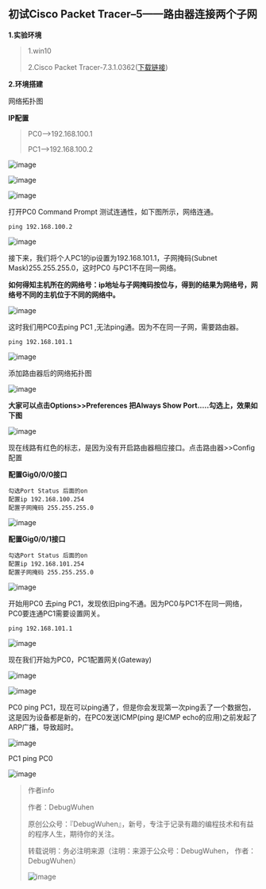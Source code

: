 ## 初试Cisco Packet Tracer–5——路由器连接两个子网

**1.实验环境**

>1.win10
>
>2.Cisco Packet Tracer-7.3.1.0362([下载链接](https://www.netacad.com/zh-hans/courses/packet-tracer/introduction-packet-tracer))

**2.环境搭建**

网络拓扑图

**IP配置**

>PC0-->192.168.100.1
>
>PC1-->192.168.100.2

![image](https://user-images.githubusercontent.com/48900845/112760955-707a7880-902b-11eb-86de-df9374176cb4.png)

![image](https://user-images.githubusercontent.com/48900845/112760962-74a69600-902b-11eb-9adb-7e2811284ee0.png)

![image](https://user-images.githubusercontent.com/48900845/112760967-7a03e080-902b-11eb-95cc-6112d025f145.png)


打开PC0 Command Prompt 测试连通性，如下图所示，网络连通。
```
ping 192.168.100.2
```

![image](https://user-images.githubusercontent.com/48900845/112760983-88ea9300-902b-11eb-9550-fe526a301222.png)

接下来，我们将个人PC1的ip设置为192.168.101.1，子网掩码(Subnet Mask)255.255.255.0，这时PC0 与PC1不在同一网络。

**如何得知主机所在的网络号：ip地址与子网掩码按位与，得到的结果为网络号，网络号不同的主机位于不同的网络中。**

![image](https://user-images.githubusercontent.com/48900845/112760994-9738af00-902b-11eb-918c-2861b87ee48d.png)

这时我们用PC0去ping PC1 ,无法ping通。因为不在同一子网，需要路由器。
```
ping 192.168.101.1
```

![image](https://user-images.githubusercontent.com/48900845/112761022-bdf6e580-902b-11eb-9a61-f6fc9a110f98.png)

添加路由器后的网络拓扑图

![image](https://user-images.githubusercontent.com/48900845/112761027-c51df380-902b-11eb-94f6-5f8b46a4de6a.png)


**大家可以点击Options>>Preferences 把Always Show Port.....勾选上，效果如下图**

![image](https://user-images.githubusercontent.com/48900845/112761042-d0711f00-902b-11eb-9f30-e2c4eff303b7.png)



现在线路有红色的标志，是因为没有开启路由器相应接口。点击路由器>>Config配置

**配置Gig0/0/0接口**
```
勾选Port Status 后面的on
配置ip 192.168.100.254
配置子网掩码 255.255.255.0
```

![image](https://user-images.githubusercontent.com/48900845/112761059-e54db280-902b-11eb-89a2-8a908de108ae.png)

**配置Gig0/0/1接口**
```
勾选Port Status 后面的on
配置ip 192.168.101.254
配置子网掩码 255.255.255.0
```

![image](https://user-images.githubusercontent.com/48900845/112761064-eed71a80-902b-11eb-98b3-d453a929b3a0.png)

开始用PC0 去ping PC1，发现依旧ping不通。因为PC0与PC1不在同一网络，PC0要连通PC1需要设置网关。
```
ping 192.168.101.1
```

![image](https://user-images.githubusercontent.com/48900845/112761072-f7c7ec00-902b-11eb-80c2-81bc969f5406.png)


现在我们开始为PC0，PC1配置网关(Gateway)

![image](https://user-images.githubusercontent.com/48900845/112761087-01e9ea80-902c-11eb-96cd-4c9e39e34167.png)

![image](https://user-images.githubusercontent.com/48900845/112761089-06160800-902c-11eb-9d84-9fb88b4ceb61.png)

PC0 ping PC1，现在可以ping通了，但是你会发现第一次ping丢了一个数据包，这是因为设备都是新的，在PC0发送ICMP(ping 是ICMP echo的应用)之前发起了ARP广播，导致超时。

![image](https://user-images.githubusercontent.com/48900845/112761094-0f06d980-902c-11eb-9cd0-ca04159d0770.png)

PC1 ping PC0

![image](https://user-images.githubusercontent.com/48900845/112761104-1e862280-902c-11eb-91de-1282cfa46db5.png)


>作者info
>
>作者：DebugWuhen
>
>原创公众号：『DebugWuhen』，新号，专注于记录有趣的编程技术和有益的程序人生，期待你的关注。
>
>转载说明：务必注明来源（注明：来源于公众号：DebugWuhen， 作者：DebugWuhen）
>
>![image](https://user-images.githubusercontent.com/48900845/112752163-3b0e6480-9004-11eb-899d-66ddef749c2b.png)
